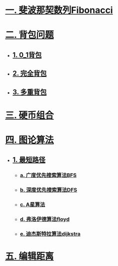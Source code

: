 
# [一. 斐波那契数列Fibonacci](https://github.com/Choven-Meng/Algorithms/blob/master/Dynamic_Programming/Fibonacci.md)

# [二. 背包问题](https://github.com/Choven-Meng/Algorithms/blob/master/Dynamic_Programming/Knapsack.md)  
  * ## [1. 0_1背包](https://github.com/Choven-Meng/Algorithms/blob/master/Dynamic_Programming/Knapsack.md#1-0-1背包)  
  * ## [2. 完全背包](https://github.com/Choven-Meng/Algorithms/blob/master/Dynamic_Programming/Knapsack.md#2-完全背包)  
  * ## [3. 多重背包](https://github.com/Choven-Meng/Algorithms/blob/master/Dynamic_Programming/Knapsack.md#3-多重背包)
  
# [三. 硬币组合](https://github.com/Choven-Meng/Algorithms/blob/master/Dynamic_Programming/coin_change.md)

# [四. 图论算法](https://github.com/Choven-Meng/Algorithms/tree/master/Exercises/GRAPH)  
  * ## [1. 最短路径](https://github.com/Choven-Meng/Algorithms/blob/master/Exercises/GRAPH/最短路径.md)  
    * ### [a. 广度优先搜索算法BFS](https://github.com/Choven-Meng/Algorithms/blob/master/Exercises/GRAPH/BFS.md)  
    * ### [b. 深度优先搜索算法DFS](https://github.com/Choven-Meng/Algorithms/blob/master/Exercises/GRAPH/DFS.md)   
    * ### [c. A星算法](https://github.com/Choven-Meng/Algorithms/blob/master/Exercises/GRAPH/最短路径.md#四-a算法a-star-算法)  
    * ### [d. 弗洛伊德算法floyd](https://github.com/Choven-Meng/Algorithms/blob/master/Exercises/GRAPH/最短路径.md#三-floyd算法)   
    * ### [e. 迪杰斯特拉算法dijkstra](https://github.com/Choven-Meng/Algorithms/blob/master/Exercises/GRAPH/最短路径.md#二-dijkstra算法)
    


 # [五. 编辑距离](https://github.com/Choven-Meng/Algorithms/blob/master/Dynamic_Programming/EditDistance.md)

